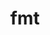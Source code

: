 ---
title: "fmt"
layout: cache
categories: [package, v0.22.1]
meta: {"versions": ["10.2.1", "9.1.0"], "compilers": ["cce@=15.0.1", "gcc@=10.3.0", "gcc@=11.4.0", "gcc@=7.3.1", "gcc@=7.5.0", "gcc@=9.4.0", "msvc@=19.39.33523", "oneapi@=2023.2.0", "oneapi@=2024.0.0"], "oss": ["amzn2", "rhel8", "sle_hpc15", "ubuntu18.04", "ubuntu20.04", "ubuntu22.04", "windows10.0.20348"], "platforms": ["linux", "windows"], "targets": ["aarch64", "neoverse_n1", "neoverse_v1", "neoverse_v2", "ppc64le", "x86_64", "x86_64_v3", "x86_64_v4", "zen4"], "stacks": ["aws-pcluster-x86_64_v4", "e4s", "e4s-cray-rhel", "e4s-cray-sles", "e4s-neoverse-v2", "e4s-neoverse_v1", "e4s-oneapi", "e4s-power", "e4s-rocm-external", "radiuss", "radiuss-aws", "radiuss-aws-aarch64", "root", "windows-vis"], "num_specs": 17, "num_specs_by_stack": {"radiuss-aws-aarch64": 2, "root": 17, "radiuss-aws": 1, "aws-pcluster-x86_64_v4": 2, "e4s-cray-rhel": 1, "e4s-cray-sles": 1, "radiuss": 1, "e4s-power": 1, "e4s-neoverse_v1": 2, "e4s-neoverse-v2": 2, "e4s-rocm-external": 1, "e4s": 2, "e4s-oneapi": 1, "windows-vis": 1}}
spec_details: [{"hash": "6wznvxfbnifthy5nkb6m535twzd47krj", "compiler": "gcc@=7.3.1", "versions": ["10.2.1"], "os": "amzn2", "platform": "linux", "target": "aarch64", "variants": ["build_system=cmake", "build_type=Release", "cxxstd=11", "generator=make", "~ipo", "+pic", "~shared"], "stacks": ["radiuss-aws-aarch64", "root"], "size": "-", "tarball": "https://binaries.spack.io/releases/v0.22.1/build_cache/linux-amzn2-aarch64/gcc-7.3.1/fmt-10.2.1/linux-amzn2-aarch64-gcc-7.3.1-fmt-10.2.1-6wznvxfbnifthy5nkb6m535twzd47krj.spack"}, {"hash": "ncdzgtuvk3mvxeyrpjbqbuorzpzww7up", "compiler": "gcc@=7.3.1", "versions": ["10.2.1"], "os": "amzn2", "platform": "linux", "target": "neoverse_n1", "variants": ["build_system=cmake", "build_type=Release", "cxxstd=11", "generator=make", "~ipo", "+pic", "~shared"], "stacks": ["radiuss-aws-aarch64", "root"], "size": "-", "tarball": "https://binaries.spack.io/releases/v0.22.1/build_cache/linux-amzn2-neoverse_n1/gcc-7.3.1/fmt-10.2.1/linux-amzn2-neoverse_n1-gcc-7.3.1-fmt-10.2.1-ncdzgtuvk3mvxeyrpjbqbuorzpzww7up.spack"}, {"hash": "ojkqy7uh76ldhynjaayxuvnqyranc6sh", "compiler": "gcc@=7.3.1", "versions": ["10.2.1"], "os": "amzn2", "platform": "linux", "target": "x86_64_v3", "variants": ["build_system=cmake", "build_type=Release", "cxxstd=11", "generator=make", "~ipo", "+pic", "~shared"], "stacks": ["root", "radiuss-aws"], "size": "-", "tarball": "https://binaries.spack.io/releases/v0.22.1/build_cache/linux-amzn2-x86_64_v3/gcc-7.3.1/fmt-10.2.1/linux-amzn2-x86_64_v3-gcc-7.3.1-fmt-10.2.1-ojkqy7uh76ldhynjaayxuvnqyranc6sh.spack"}, {"hash": "qt4raux6w7w4sohhcgyvgrq6uq32sbin", "compiler": "oneapi@=2023.2.0", "versions": ["9.1.0"], "os": "amzn2", "platform": "linux", "target": "x86_64_v3", "variants": ["build_system=cmake", "build_type=Release", "cxxstd=11", "generator=make", "~ipo", "patches=08fb707", "+pic", "~shared"], "stacks": ["aws-pcluster-x86_64_v4", "root"], "size": "-", "tarball": "https://binaries.spack.io/releases/v0.22.1/build_cache/linux-amzn2-x86_64_v3/oneapi-2023.2.0/fmt-9.1.0/linux-amzn2-x86_64_v3-oneapi-2023.2.0-fmt-9.1.0-qt4raux6w7w4sohhcgyvgrq6uq32sbin.spack"}, {"hash": "7uqbmxe6kcathetxdnnon42qhp5kkhly", "compiler": "oneapi@=2023.2.0", "versions": ["9.1.0"], "os": "amzn2", "platform": "linux", "target": "x86_64_v4", "variants": ["build_system=cmake", "build_type=Release", "cxxstd=11", "generator=make", "~ipo", "patches=08fb707", "+pic", "~shared"], "stacks": ["aws-pcluster-x86_64_v4", "root"], "size": "-", "tarball": "https://binaries.spack.io/releases/v0.22.1/build_cache/linux-amzn2-x86_64_v4/oneapi-2023.2.0/fmt-9.1.0/linux-amzn2-x86_64_v4-oneapi-2023.2.0-fmt-9.1.0-7uqbmxe6kcathetxdnnon42qhp5kkhly.spack"}, {"hash": "fkeye5cgnhds2pufglejnxlbxplwbd42", "compiler": "cce@=15.0.1", "versions": ["10.2.1"], "os": "rhel8", "platform": "linux", "target": "zen4", "variants": ["build_system=cmake", "build_type=Release", "cxxstd=11", "generator=make", "~ipo", "+pic", "~shared"], "stacks": ["e4s-cray-rhel", "root"], "size": "-", "tarball": "https://binaries.spack.io/releases/v0.22.1/build_cache/linux-rhel8-zen4/cce-15.0.1/fmt-10.2.1/linux-rhel8-zen4-cce-15.0.1-fmt-10.2.1-fkeye5cgnhds2pufglejnxlbxplwbd42.spack"}, {"hash": "qshsjw6mg56ay3dmxa42hjwlwrkr2vc3", "compiler": "gcc@=10.3.0", "versions": ["10.2.1"], "os": "sle_hpc15", "platform": "linux", "target": "x86_64_v4", "variants": ["build_system=cmake", "build_type=Release", "cxxstd=11", "generator=make", "~ipo", "+pic", "~shared"], "stacks": ["root", "e4s-cray-sles"], "size": "-", "tarball": "https://binaries.spack.io/releases/v0.22.1/build_cache/linux-sle_hpc15-x86_64_v4/gcc-10.3.0/fmt-10.2.1/linux-sle_hpc15-x86_64_v4-gcc-10.3.0-fmt-10.2.1-qshsjw6mg56ay3dmxa42hjwlwrkr2vc3.spack"}, {"hash": "khbrbchep45nxhxg7hxjpeivdqcvzv6c", "compiler": "gcc@=7.5.0", "versions": ["10.2.1"], "os": "ubuntu18.04", "platform": "linux", "target": "x86_64_v3", "variants": ["build_system=cmake", "build_type=Release", "cxxstd=11", "generator=make", "~ipo", "+pic", "~shared"], "stacks": ["radiuss", "root"], "size": "-", "tarball": "https://binaries.spack.io/releases/v0.22.1/build_cache/linux-ubuntu18.04-x86_64_v3/gcc-7.5.0/fmt-10.2.1/linux-ubuntu18.04-x86_64_v3-gcc-7.5.0-fmt-10.2.1-khbrbchep45nxhxg7hxjpeivdqcvzv6c.spack"}, {"hash": "7zhknsjprb3gzkhl2oushsj5i5uytjra", "compiler": "gcc@=9.4.0", "versions": ["10.2.1"], "os": "ubuntu20.04", "platform": "linux", "target": "ppc64le", "variants": ["build_system=cmake", "build_type=Release", "cxxstd=11", "generator=make", "~ipo", "+pic", "~shared"], "stacks": ["e4s-power", "root"], "size": "-", "tarball": "https://binaries.spack.io/releases/v0.22.1/build_cache/linux-ubuntu20.04-ppc64le/gcc-9.4.0/fmt-10.2.1/linux-ubuntu20.04-ppc64le-gcc-9.4.0-fmt-10.2.1-7zhknsjprb3gzkhl2oushsj5i5uytjra.spack"}, {"hash": "a5hv7vks3d5jxz7i24dp3ybgexmoeqdh", "compiler": "gcc@=11.4.0", "versions": ["10.2.1"], "os": "ubuntu22.04", "platform": "linux", "target": "neoverse_v1", "variants": ["build_system=cmake", "build_type=Release", "cxxstd=17", "generator=make", "~ipo", "+pic", "~shared"], "stacks": ["root", "e4s-neoverse_v1"], "size": "-", "tarball": "https://binaries.spack.io/releases/v0.22.1/build_cache/linux-ubuntu22.04-neoverse_v1/gcc-11.4.0/fmt-10.2.1/linux-ubuntu22.04-neoverse_v1-gcc-11.4.0-fmt-10.2.1-a5hv7vks3d5jxz7i24dp3ybgexmoeqdh.spack"}, {"hash": "iaqiief2ikuhuak7g6rz3fvnsaz3t5af", "compiler": "gcc@=11.4.0", "versions": ["10.2.1"], "os": "ubuntu22.04", "platform": "linux", "target": "neoverse_v1", "variants": ["build_system=cmake", "build_type=Release", "cxxstd=11", "generator=make", "~ipo", "+pic", "~shared"], "stacks": ["root", "e4s-neoverse_v1"], "size": "-", "tarball": "https://binaries.spack.io/releases/v0.22.1/build_cache/linux-ubuntu22.04-neoverse_v1/gcc-11.4.0/fmt-10.2.1/linux-ubuntu22.04-neoverse_v1-gcc-11.4.0-fmt-10.2.1-iaqiief2ikuhuak7g6rz3fvnsaz3t5af.spack"}, {"hash": "latdzichuk7elbmjrttmy5iijzvfbqrt", "compiler": "gcc@=11.4.0", "versions": ["10.2.1"], "os": "ubuntu22.04", "platform": "linux", "target": "neoverse_v2", "variants": ["build_system=cmake", "build_type=Release", "cxxstd=11", "generator=make", "~ipo", "+pic", "~shared"], "stacks": ["root", "e4s-neoverse-v2"], "size": "-", "tarball": "https://binaries.spack.io/releases/v0.22.1/build_cache/linux-ubuntu22.04-neoverse_v2/gcc-11.4.0/fmt-10.2.1/linux-ubuntu22.04-neoverse_v2-gcc-11.4.0-fmt-10.2.1-latdzichuk7elbmjrttmy5iijzvfbqrt.spack"}, {"hash": "gkqmdrerjgj6bcdioeoqm22gbbidfnbt", "compiler": "gcc@=11.4.0", "versions": ["10.2.1"], "os": "ubuntu22.04", "platform": "linux", "target": "neoverse_v2", "variants": ["build_system=cmake", "build_type=Release", "cxxstd=17", "generator=make", "~ipo", "+pic", "~shared"], "stacks": ["root", "e4s-neoverse-v2"], "size": "-", "tarball": "https://binaries.spack.io/releases/v0.22.1/build_cache/linux-ubuntu22.04-neoverse_v2/gcc-11.4.0/fmt-10.2.1/linux-ubuntu22.04-neoverse_v2-gcc-11.4.0-fmt-10.2.1-gkqmdrerjgj6bcdioeoqm22gbbidfnbt.spack"}, {"hash": "bjckq7vhnqy5eixtq7nqmnh6y4fwpq7j", "compiler": "gcc@=11.4.0", "versions": ["10.2.1"], "os": "ubuntu22.04", "platform": "linux", "target": "x86_64_v3", "variants": ["build_system=cmake", "build_type=Release", "cxxstd=11", "generator=make", "~ipo", "+pic", "~shared"], "stacks": ["root", "e4s-rocm-external", "e4s"], "size": "-", "tarball": "https://binaries.spack.io/releases/v0.22.1/build_cache/linux-ubuntu22.04-x86_64_v3/gcc-11.4.0/fmt-10.2.1/linux-ubuntu22.04-x86_64_v3-gcc-11.4.0-fmt-10.2.1-bjckq7vhnqy5eixtq7nqmnh6y4fwpq7j.spack"}, {"hash": "4emeexsvontkhkkhsrisfkukccsgdcla", "compiler": "gcc@=11.4.0", "versions": ["10.2.1"], "os": "ubuntu22.04", "platform": "linux", "target": "x86_64_v3", "variants": ["build_system=cmake", "build_type=Release", "cxxstd=17", "generator=make", "~ipo", "+pic", "~shared"], "stacks": ["root", "e4s"], "size": "-", "tarball": "https://binaries.spack.io/releases/v0.22.1/build_cache/linux-ubuntu22.04-x86_64_v3/gcc-11.4.0/fmt-10.2.1/linux-ubuntu22.04-x86_64_v3-gcc-11.4.0-fmt-10.2.1-4emeexsvontkhkkhsrisfkukccsgdcla.spack"}, {"hash": "a7birv4qsj43mnjzunyeqtjuxhkkp5w6", "compiler": "oneapi@=2024.0.0", "versions": ["10.2.1"], "os": "ubuntu22.04", "platform": "linux", "target": "x86_64_v3", "variants": ["build_system=cmake", "build_type=Release", "cxxstd=11", "generator=make", "~ipo", "+pic", "~shared"], "stacks": ["root", "e4s-oneapi"], "size": "-", "tarball": "https://binaries.spack.io/releases/v0.22.1/build_cache/linux-ubuntu22.04-x86_64_v3/oneapi-2024.0.0/fmt-10.2.1/linux-ubuntu22.04-x86_64_v3-oneapi-2024.0.0-fmt-10.2.1-a7birv4qsj43mnjzunyeqtjuxhkkp5w6.spack"}, {"hash": "ky4vddeggthxu6bkjesrcoywm6owob66", "compiler": "msvc@=19.39.33523", "versions": ["9.1.0"], "os": "windows10.0.20348", "platform": "windows", "target": "x86_64", "variants": ["build_system=cmake", "build_type=Release", "cxxstd=11", "generator=ninja", "~ipo", "patches=08fb707", "+pic", "~shared"], "stacks": ["windows-vis", "root"], "size": "-", "tarball": "https://binaries.spack.io/releases/v0.22.1/build_cache/windows-windows10.0.20348-x86_64/msvc-19.39.33523/fmt-9.1.0/windows-windows10.0.20348-x86_64-msvc-19.39.33523-fmt-9.1.0-ky4vddeggthxu6bkjesrcoywm6owob66.spack"}]
---